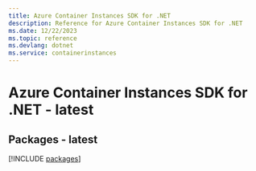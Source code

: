 ```yaml
---
title: Azure Container Instances SDK for .NET
description: Reference for Azure Container Instances SDK for .NET
ms.date: 12/22/2023
ms.topic: reference
ms.devlang: dotnet
ms.service: containerinstances
---
```

# Azure Container Instances SDK for .NET - latest
## Packages - latest
[!INCLUDE [packages](container-instances-index.md)]